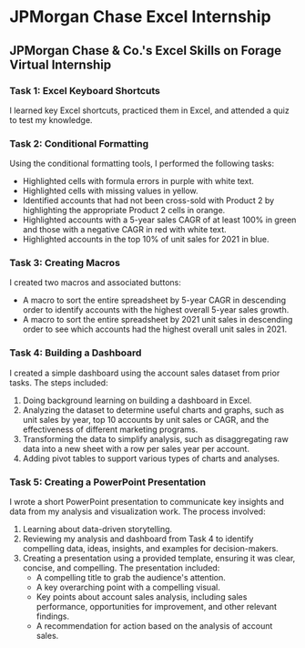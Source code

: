 # JPMorgan Chase Excel Internship

## JPMorgan Chase & Co.'s Excel Skills on Forage Virtual Internship

### Task 1: Excel Keyboard Shortcuts
I learned key Excel shortcuts, practiced them in Excel, and attended a quiz to test my knowledge.

### Task 2: Conditional Formatting
Using the conditional formatting tools, I performed the following tasks:
- Highlighted cells with formula errors in purple with white text.
- Highlighted cells with missing values in yellow.
- Identified accounts that had not been cross-sold with Product 2 by highlighting the appropriate Product 2 cells in orange.
- Highlighted accounts with a 5-year sales CAGR of at least 100% in green and those with a negative CAGR in red with white text.
- Highlighted accounts in the top 10% of unit sales for 2021 in blue.

### Task 3: Creating Macros
I created two macros and associated buttons:
- A macro to sort the entire spreadsheet by 5-year CAGR in descending order to identify accounts with the highest overall 5-year sales growth.
- A macro to sort the entire spreadsheet by 2021 unit sales in descending order to see which accounts had the highest overall unit sales in 2021.

### Task 4: Building a Dashboard
I created a simple dashboard using the account sales dataset from prior tasks. The steps included:
1. Doing background learning on building a dashboard in Excel.
2. Analyzing the dataset to determine useful charts and graphs, such as unit sales by year, top 10 accounts by unit sales or CAGR, and the effectiveness of different marketing programs.
3. Transforming the data to simplify analysis, such as disaggregating raw data into a new sheet with a row per sales year per account.
4. Adding pivot tables to support various types of charts and analyses.

### Task 5: Creating a PowerPoint Presentation
I wrote a short PowerPoint presentation to communicate key insights and data from my analysis and visualization work. The process involved:
1. Learning about data-driven storytelling.
2. Reviewing my analysis and dashboard from Task 4 to identify compelling data, ideas, insights, and examples for decision-makers.
3. Creating a presentation using a provided template, ensuring it was clear, concise, and compelling. The presentation included:
   - A compelling title to grab the audience's attention.
   - A key overarching point with a compelling visual.
   - Key points about account sales analysis, including sales performance, opportunities for improvement, and other relevant findings.
   - A recommendation for action based on the analysis of account sales.
